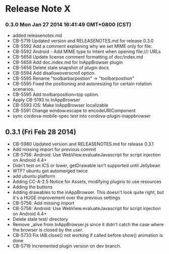 <!--
#
# Licensed to the Apache Software Foundation (ASF) under one
# or more contributor license agreements.  See the NOTICE file
# distributed with this work for additional information
# regarding copyright ownership.  The ASF licenses this file
# to you under the Apache License, Version 2.0 (the
# "License"); you may not use this file except in compliance
# with the License.  You may obtain a copy of the License at
#
# http://www.apache.org/licenses/LICENSE-2.0
#
# Unless required by applicable law or agreed to in writing,
# software distributed under the License is distributed on an
# "AS IS" BASIS, WITHOUT WARRANTIES OR CONDITIONS OF ANY
#  KIND, either express or implied.  See the License for the
# specific language governing permissions and limitations
# under the License.
#
-->
# Release Note X


### 0.3.0 Mon Jan 27 2014 16:41:49 GMT+0800 (CST)
 *  added releasenotex.md
 *  CB-5719 Updated version and RELEASENOTES.md for release 0.3.0
 *  CB-5592 Add a comment explaining why we set MIME only for file:
 *  CB-5592 Android - Add MIME type to Intent when opening file:/// URLs
 *  CB-5658 Update license comment formatting of doc/index.md
 *  CB-5658 Add doc.index.md for InAppBrowser plugin
 *  CB-5658 Delete stale snapshot of plugin docs
 *  CB-5594 Add disallowoverscroll option.
 *  CB-5595 Rename "toolbarbarpostion" -> "toolbarposition"
 *  CB-5595 Fixed the positioning and autoresizing for certain rotation scenarios.
 *  CB-5595 Add toolbarposition=top option.
 *  Apply CB-5193 to InAppBrowser
 *  CB-5593 iOS: Make InAppBrowser localizable
 *  CB-5591 Change window.escape to encodeURIComponent
 *  sync cordova-mobile-spec test into cordova-plugin-inappbrowser


## 0.3.1 (Fri Feb 28 2014)


 *  CB-5980 Updated version and RELEASENOTES.md for release 0.3.1
 *  Add missing import for previous commit
 *  CB-5756: Android: Use WebView.evaluateJavascript for script injection on Android 4.4+
 *  Didn't test on ICS or lower, getDrawable isn't supported until Jellybean
 *  WTF? ubuntu got automerged twice
 *  add ubuntu platform
 *  Adding CC-A-2.5 Notice for Assets, modifying plugins to use resources
 *  Adding the buttons
 *  Adding drawables to the inAppBrowser.  This doesn't look quite right, but it's a HUGE improvement over the previous settings
 *  CB-5756: Add missing import
 *  CB-5756: Android: Use WebView.evaluateJavascript for script injection on Android 4.4+
 *  Delete stale test/ directory
 *  Remove _alive from InAppBrowser.js since it didn't catch the case where the browser is closed by the user.
 *  CB-5733 Fix IAB.close() not working if called before show() animation is done
 *  CB-5719 Incremented plugin version on dev branch.
